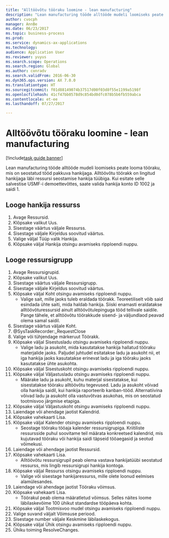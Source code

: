 ```yaml
--- 
title: "Alltöövõtu tööraku loomine - lean manufacturing"
description: "Lean manufacturing tööde alltööde mudeli loomiseks peate looma tööraku, mis on seostatud tööd pakkuva hankijaga."
author: cvocph
manager: AnnBe
ms.date: 06/23/2017
ms.topic: business-process
ms.prod: 
ms.service: dynamics-ax-applications
ms.technology: 
audience: Application User
ms.reviewer: yuyus
ms.search.scope: Operations
ms.search.region: Global
ms.author: conradv
ms.search.validFrom: 2016-06-30
ms.dyn365.ops.version: AX 7.0.0
ms.translationtype: HT
ms.sourcegitcommit: f01d88149074b37517d00f03d8f55e1199a5198f
ms.openlocfilehash: 41cf47bb0578d9c854bd0dfc078b5b6fb559abca
ms.contentlocale: et-ee
ms.lasthandoff: 07/27/2017

---
```

# <a name="create-a-subcontracted-work-cell-for-lean-manufacturing"></a>Alltöövõtu tööraku loomine - lean manufacturing

[!include[task guide banner](../../includes/task-guide-banner.md)]

Lean manufacturing tööde alltööde mudeli loomiseks peate looma tööraku, mis on seostatud tööd pakkuva hankijaga. Alltöövõtu töörakk on lingitud hankijaga läbi ressursi seostamise hankija tüübiga. Kui esitate selle salvestise USMF-i demoettevõttes, saate valida hankija konto ID 1002 ja saidi 1.


## <a name="create-a-vendor-resource"></a>Looge hankija ressurss
1. Avage Ressursid.
2. Klõpsake valikut Uus.
3. Sisestage väärtus väljale Ressurss.
4. Sisestage väljale Kirjeldus soovitud väärtus.
5. Valige väljal Tüüp valik Hankija.
6. Klõpsake väljal Hankija otsingu avamiseks ripploendi nuppu.

## <a name="create-the-resource-group"></a>Looge ressursigrupp
1. Avage Ressursigrupid.
2. Klõpsake valikut Uus.
3. Sisestage väärtus väljale Ressursigrupp.
4. Sisestage väljale Kirjeldus soovitud väärtus.
5. Klõpsake väljal Koht otsingu avamiseks ripploendi nuppu.
    * Valige sait, mille jaoks tuleb eraldada töörakk. Teoreetiliselt võib said esindada ühte saiti, mida haldab hankija. Siiski enamasti eraldatakse alltöövõturessursid ainult alltöövõtulepinguga tööd tellivale saidile. Pange tähele, et alltöövõtu töörakkude sisend- ja väljundlaod peavad olema samal saidil.  
6. Sisestage väärtus väljale Koht.
7. @SysTaskRecorder:_RequestClose
8. Valige või tühjendage märkeruut Töörakk.
9. Klõpsake väljal Sisestusladu otsingu avamiseks ripploendi nuppu.
    * Valige ladu ja asukoht, mida kasutatakse hankija hallatud tööraku materjalide jaoks. Paljudel juhtudel esitatakse ladu ja asukoht nii, et iga hankija jaoks kasutatakse erinevat ladu ja iga tööraku jaoks kasutatakse ühte asukohta.  
10. Klõpsake väljal Sisestuskoht otsingu avamiseks ripploendi nuppu.
11. Klõpsake väljal Väljastusladu otsingu avamiseks ripploendi nuppu.
    * Määrake ladu ja asukoht, kuhu materjal sisestatakse, kui sisestatakse tööraku alltöövõtu tegevused. Ladu ja asukoht võivad olla hankija saidil, kui hankija raporteerib kanban-tööd. Alternatiivina võivad ladu ja asukoht olla vastuvõtvas asukohas, mis on seostatud tootmisvoo järgmise etapiga.  
12. Klõpsake väljal Väljastuskoht otsingu avamiseks ripploendi nuppu.
13. Laiendage või ahendage jaotist Kalendrid.
14. Klõpsake vahekaarti Lisa.
15. Klõpsake väljal Kalender otsingu avamiseks ripploendi nuppu.
    * Seostage tööraku tööaja kalender ressursigrupiga. Kriitiliste ressursside puhul soovitame teil määrata konkreetsed kalendrid, mis kujutavad tööraku või hankija saidi täpseid tööaegasid ja seotud võimekusi.  
16. Laiendage või ahendage jaotist Ressursid.
17. Klõpsake vahekaarti Lisa.
    * Alltöövõtu ressursigrupil peab olema vastava hankijatüübi seostatud ressurss, mis lingib ressursigrupi hankija kontoga.  
18. Klõpsake väljal Ressurss otsingu avamiseks ripploendi nuppu.
    * Valige või sisestage hankijaressurss, mille olete loonud eelmises alamülesandes.  
19. Laiendage või ahendage jaotist Tööraku võimsus.
20. Klõpsake vahekaarti Lisa.
    * Töörakul peab olema määratletud võimsus. Selles näites loome läbilaskevõime 100 ühikut standardse tööpäeva kohta.  
21. Klõpsake väljal Tootmisvoo mudel otsingu avamiseks ripploendi nuppu.
22. Valige suvand väljalt Võimsuse periood.
23. Sisestage number väljale Keskmine läbilaskekogus.
24. Klõpsake väljal Ühik otsingu avamiseks ripploendi nuppu.
25. Ühiku toiming ResolveChanges.


